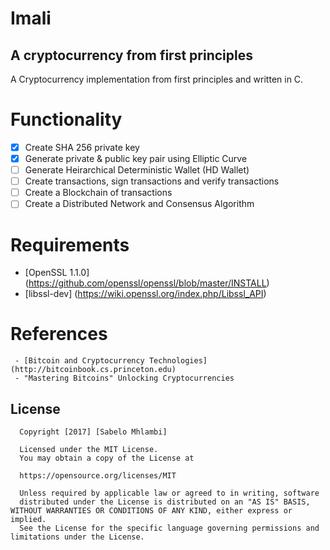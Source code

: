 # Imali 
## A cryptocurrency from first principles 

A Cryptocurrency implementation from first principles and written in C. 

# Functionality
* [x] Create SHA 256 private key
* [x] Generate private & public key pair using Elliptic Curve
* [ ] Generate Heirarchical Deterministic Wallet (HD Wallet)
* [ ] Create transactions, sign transactions and verify transactions
* [ ] Create a Blockchain of transactions
* [ ] Create a Distributed Network and Consensus Algorithm

# Requirements
- [OpenSSL 1.1.0] (https://github.com/openssl/openssl/blob/master/INSTALL)
- [libssl-dev] (https://wiki.openssl.org/index.php/Libssl_API)

# References
     - [Bitcoin and Cryptocurrency Technologies] (http://bitcoinbook.cs.princeton.edu)
     - "Mastering Bitcoins" Unlocking Cryptocurrencies 

## License

      Copyright [2017] [Sabelo Mhlambi]

      Licensed under the MIT License.
      You may obtain a copy of the License at

      https://opensource.org/licenses/MIT

      Unless required by applicable law or agreed to in writing, software
      distributed under the License is distributed on an "AS IS" BASIS, WITHOUT WARRANTIES OR CONDITIONS OF ANY KIND, either express or implied.
      See the License for the specific language governing permissions and limitations under the License.

